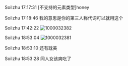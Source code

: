 Soilzhu 17:17:31
[不支持的元素类型]honey

Soilzhu 17:18:46
我的意思是你的第三人称代词可以就用这个

Soilzhu 17:42:22
![1000032382](https://github.com/user-attachments/assets/d10d0c7f-2373-40b4-a310-125b1626c1cb)

Soilzhu 18:53:04
![1000032381](https://github.com/user-attachments/assets/f307a857-1a61-46ae-b3a2-0cdfd04a2486)

Soilzhu 18:53:10
还有耽美

Soilzhu 18:53:28
同人女该爽吃了

